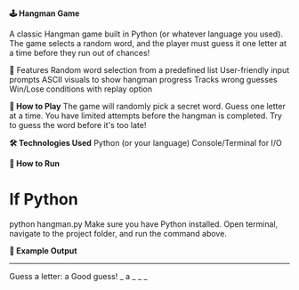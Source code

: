 **🕹️ Hangman Game**

A classic Hangman game built in Python (or whatever language you used). The game selects a random word, and the player must guess it one letter at a time before they run out of chances!

🎯 Features
Random word selection from a predefined list
User-friendly input prompts
ASCII visuals to show hangman progress
Tracks wrong guesses
Win/Lose conditions with replay option


**🚀 How to Play**
The game will randomly pick a secret word.
Guess one letter at a time.
You have limited attempts before the hangman is completed.
Try to guess the word before it's too late!

**🛠️ Technologies Used**
Python (or your language)
Console/Terminal for I/O

**📁 How to Run**
# If Python
python hangman.py
Make sure you have Python installed. Open terminal, navigate to the project folder, and run the command above.

**📸 Example Output**
_ _ _ _ _
Guess a letter: a
Good guess!
_ a _ _ _
